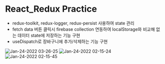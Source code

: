 # React_Redux Practice
- redux-toolkit, redux-logger, redux-persist 사용하여 state 관리
- fetch data 버튼 클릭시 firebase collection 연동하여 localStorage와 비교해 없는 데이터 state에 저장하는 기능 구현
- useDispatch로 장바구니에 추가/삭제하는 기능 구현

![Jan-24-2022 03-26-25](https://user-images.githubusercontent.com/87165835/150692573-8966ee7c-0c70-4ce1-9154-00e8c96b427a.gif)
![Jan-24-2022 02-15-24](https://user-images.githubusercontent.com/87165835/150690186-8b92f0ca-6b53-48bf-b100-cfb19d73c731.gif)
![Jan-24-2022 02-15-45](https://user-images.githubusercontent.com/87165835/150690190-f1fceebc-8262-441e-8ac8-acd712b26bda.gif)
